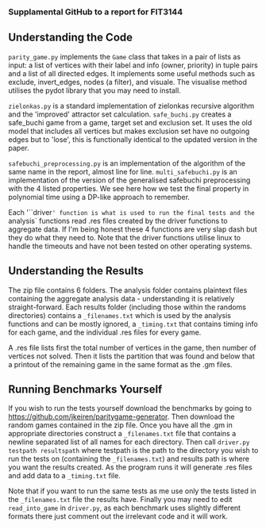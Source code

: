 ### Supplamental GitHub to a report for FIT3144

## Understanding the Code

`parity_game.py` implements the `Game` class that takes in a pair of lists as input: a list of vertices with their label and info (owner, priority) in tuple pairs and a list of all directed edges. It implements some useful methods such as exclude, invert_edges, nodes (a filter), and visuale. The visualise method utilises the pydot library that you may need to install.

`zielonkas.py` is a standard implementation of zielonkas recursive algorithm and the 'improved' attractor set calculation. `safe_buchi.py` creates a safe_buchi game from a game, target set and exclusion set. It uses the old model that includes all vertices but makes exclusion set have no outgoing edges but to 'lose', this is functionally identical to the updated version in the paper.

`safebuchi_preprocessing.py` is an implementation of the algorithm of the same name in the report, almost line for line. `multi_safebuchi.py` is an implementation of the version of the generalised safebuchi preprocessing with the 4 listed properties. We see here how we test the final property in polynomial time using a DP-like approach to remember.

Each '``driver`' function is what is used to run the final tests and the `analysis` functions read .res files created by the driver functions to aggregate data. If I'm being honest these 4 functions are very slap dash but they do what they need to. Note that the driver functions utilise linux to handle the timeouts and have not been tested on other operating systems.

## Understanding the Results

The zip file contains 6 folders. The analysis folder contains plaintext files containing the aggregate analysis data - understanding it is relatively straight-forward. Each results folder (including those within the randoms directories) contains a `_filenames.txt` which is used by the analysis functions and can be mostly ignored, a `_timing.txt` that contains timing info for each game, and the individual .res files for every game.

A .res file lists first the total number of vertices in the game, then number of vertices not solved. Then it lists the partition that was found and below that a printout of the remaining game in the same format as the .gm files.

## Running Benchmarks Yourself

If you wish to run the tests yourself download the benchmarks by going to https://github.com/jkeiren/paritygame-generator. Then download the random games contained in the zip file. Once you have all the .gm in appropriate directories construct a `_filenames.txt` file that contains a newline separated list of all names for each directory. Then call `driver.py testpath resultspath` where testpath is the path to the directory you wish to run the tests on (containing the `_filenames.txt`) and results path is where you want the results created. As the program runs it will generate .res files and add data to a `_timing.txt` file.

Note that if you want to run the same tests as me use only the tests listed in the `_filenames.txt` file the results have. Finally you may need to edit `read_into_game` in `driver.py`, as each benchmark uses slightly different formats there just comment out the irrelevant code and it will work.